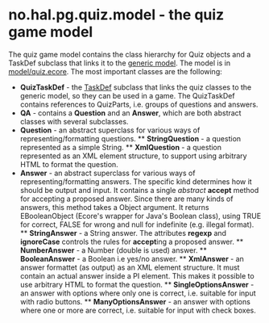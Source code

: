 # no.hal.pg.quiz.model - the quiz game model

The quiz game model contains the class hierarchy for Quiz objects and a TaskDef subclass that links it to the [generic model](../no.hal.pg.model/). The model is in [model/quiz.ecore](model/quiz.ecore). The most important classes are the following:

* <a name="QuizTaskDef">**QuizTaskDef**</a> - the [TaskDef](../no.hal.pg.model/#TaskDef) subclass that links the quiz classes to the generic model, so they can be used in a game. The QuizTaskDef contains references to QuizParts, i.e. groups of questions and answers.
* <a name="QA">**QA**</a> - contains a **Question** and an **Answer**, which are both abstract classes with several subclasses.
* <a name="Question">**Question**</a> - an abstract superclass for various ways of representing/formatting questions.
** <a name="StringQuestion">**StringQuestion**</a> - a question represented as a simple String.
** <a name="XmlQuestion">**XmlQuestion**</a> - a question represented as an XML element structure, to support using arbitrary HTML to format the question.
* <a name="Answer">**Answer**</a> - an abstract superclass for various ways of representing/formatting answers. The specific kind determines how it should be output and input. It contains a single *abstract* **accept** method for accepting a proposed answer. Since there are many kinds of answers, this method takes a Object argument. It returns EBooleanObject (Ecore's wrapper for Java's Boolean class), using TRUE for correct, FALSE for wrong and null for indefinite (e.g. illegal format). 
** <a name="StringAnswer">**StringAnswer**</a> - a String answer. The attributes **regexp** and **ignoreCase** controls the rules for **accept**ing a proposed answer.
** <a name="NumberAnswer">**NumberAnswer**</a> - a Number (double is used) answer.
** <a name="BooleanAnswer">**BooleanAnswer**</a> - a Boolean i.e yes/no answer.
** <a name="XmlAnswer">**XmlAnswer**</a> - an answer formattet (as output) as an XML element structure. It must contain an actual answer inside a PI element. This makes it possible to use arbitrary HTML to format the question.
** <a name="SingleOptionsAnswer">**SingleOptionsAnswer**</a> - an answer with options where only one is correct, i.e. suitable for input with radio buttons.
** <a name="ManyOptionsAnswer">**ManyOptionsAnswer**</a> - an answer with options where one or more are correct, i.e. suitable for input with check boxes.
